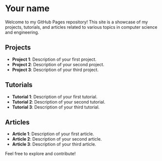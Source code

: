 # Your name

Welcome to my GitHub Pages repository! This site is a showcase of my projects, tutorials, and articles related to various topics in computer science and engineering.

## Projects
- **Project 1**: Description of your first project.
- **Project 2**: Description of your second project.
- **Project 3**: Description of your third project.

## Tutorials
- **Tutorial 1**: Description of your first tutorial.
- **Tutorial 2**: Description of your second tutorial.
- **Tutorial 3**: Description of your third tutorial.

## Articles
- **Article 1**: Description of your first article.
- **Article 2**: Description of your second article.
- **Article 3**: Description of your third article.

Feel free to explore and contribute!
